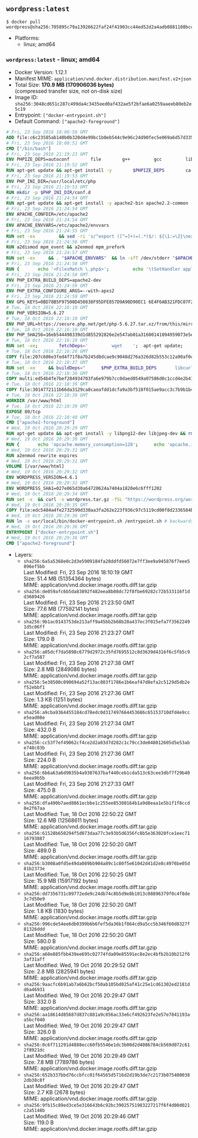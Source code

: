 ## `wordpress:latest`

```console
$ docker pull wordpress@sha256:705895c79a13926622faf24f41903cc44ed52d2a4adb0881108bcc2a894d8fcc
```

-	Platforms:
	-	linux; amd64

### `wordpress:latest` - linux; amd64

-	Docker Version: 1.12.1
-	Manifest MIME: `application/vnd.docker.distribution.manifest.v2+json`
-	Total Size: **170.9 MB (170906036 bytes)**  
	(compressed transfer size, not on-disk size)
-	Image ID: `sha256:3048cd651c287c499da4c3435eed0af432ae5f2bfae6a0259aaeeb80eb2e5c19`
-	Entrypoint: `["docker-entrypoint.sh"]`
-	Default Command: `["apache2-foreground"]`

```dockerfile
# Fri, 23 Sep 2016 18:08:50 GMT
ADD file:c6c23585ab140b0b320d4e99bc1b0eb544c9e96c24d90fec5e069a6d57d335ca in / 
# Fri, 23 Sep 2016 18:08:51 GMT
CMD ["/bin/bash"]
# Fri, 23 Sep 2016 21:19:23 GMT
ENV PHPIZE_DEPS=autoconf 		file 		g++ 		gcc 		libc-dev 		make 		pkg-config 		re2c
# Fri, 23 Sep 2016 21:19:52 GMT
RUN apt-get update && apt-get install -y 		$PHPIZE_DEPS 		ca-certificates 		curl 		libedit2 		libsqlite3-0 		libxml2 		xz-utils 	--no-install-recommends && rm -r /var/lib/apt/lists/*
# Fri, 23 Sep 2016 21:19:53 GMT
ENV PHP_INI_DIR=/usr/local/etc/php
# Fri, 23 Sep 2016 21:19:53 GMT
RUN mkdir -p $PHP_INI_DIR/conf.d
# Fri, 23 Sep 2016 21:24:54 GMT
RUN apt-get update && apt-get install -y apache2-bin apache2.2-common --no-install-recommends && rm -rf /var/lib/apt/lists/*
# Fri, 23 Sep 2016 21:24:54 GMT
ENV APACHE_CONFDIR=/etc/apache2
# Fri, 23 Sep 2016 21:24:54 GMT
ENV APACHE_ENVVARS=/etc/apache2/envvars
# Fri, 23 Sep 2016 21:24:55 GMT
RUN set -ex 		&& sed -ri 's/^export ([^=]+)=(.*)$/: ${\1:=\2}\nexport \1/' "$APACHE_ENVVARS" 		&& . "$APACHE_ENVVARS" 	&& for dir in 		"$APACHE_LOCK_DIR" 		"$APACHE_RUN_DIR" 		"$APACHE_LOG_DIR" 		/var/www/html 	; do 		rm -rvf "$dir" 		&& mkdir -p "$dir" 		&& chown -R "$APACHE_RUN_USER:$APACHE_RUN_GROUP" "$dir"; 	done
# Fri, 23 Sep 2016 21:24:56 GMT
RUN a2dismod mpm_event && a2enmod mpm_prefork
# Fri, 23 Sep 2016 21:24:57 GMT
RUN set -ex 	&& . "$APACHE_ENVVARS" 	&& ln -sfT /dev/stderr "$APACHE_LOG_DIR/error.log" 	&& ln -sfT /dev/stdout "$APACHE_LOG_DIR/access.log" 	&& ln -sfT /dev/stdout "$APACHE_LOG_DIR/other_vhosts_access.log"
# Fri, 23 Sep 2016 21:24:58 GMT
RUN { 		echo '<FilesMatch \.php$>'; 		echo '\tSetHandler application/x-httpd-php'; 		echo '</FilesMatch>'; 		echo; 		echo 'DirectoryIndex disabled'; 		echo 'DirectoryIndex index.php index.html'; 		echo; 		echo '<Directory /var/www/>'; 		echo '\tOptions -Indexes'; 		echo '\tAllowOverride All'; 		echo '</Directory>'; 	} | tee "$APACHE_CONFDIR/conf-available/docker-php.conf" 	&& a2enconf docker-php
# Fri, 23 Sep 2016 21:24:58 GMT
ENV PHP_EXTRA_BUILD_DEPS=apache2-dev
# Fri, 23 Sep 2016 21:24:59 GMT
ENV PHP_EXTRA_CONFIGURE_ARGS=--with-apxs2
# Fri, 23 Sep 2016 21:24:59 GMT
ENV GPG_KEYS=0BD78B5F97500D450838F95DFE857D9A90D90EC1 6E4F6AB321FDC07F2C332E3AC2BF0BC433CFC8B3
# Tue, 18 Oct 2016 22:16:10 GMT
ENV PHP_VERSION=5.6.27
# Tue, 18 Oct 2016 22:16:10 GMT
ENV PHP_URL=https://secure.php.net/get/php-5.6.27.tar.xz/from/this/mirror PHP_ASC_URL=https://secure.php.net/get/php-5.6.27.tar.xz.asc/from/this/mirror
# Tue, 18 Oct 2016 22:16:10 GMT
ENV PHP_SHA256=16eb544498339d1d855292826e2e547ab01a31600141094959073e5e10e93ab5 PHP_MD5=9ce6efc96d5ab81ef808f8ed6b1f242d
# Tue, 18 Oct 2016 22:16:19 GMT
RUN set -xe; 		fetchDeps=' 		wget 	'; 	apt-get update; 	apt-get install -y --no-install-recommends $fetchDeps; 	rm -rf /var/lib/apt/lists/*; 		mkdir -p /usr/src; 	cd /usr/src; 		wget -O php.tar.xz "$PHP_URL"; 		if [ -n "$PHP_SHA256" ]; then 		echo "$PHP_SHA256 *php.tar.xz" | sha256sum -c -; 	fi; 	if [ -n "$PHP_MD5" ]; then 		echo "$PHP_MD5 *php.tar.xz" | md5sum -c -; 	fi; 		if [ -n "$PHP_ASC_URL" ]; then 		wget -O php.tar.xz.asc "$PHP_ASC_URL"; 		export GNUPGHOME="$(mktemp -d)"; 		for key in $GPG_KEYS; do 			gpg --keyserver ha.pool.sks-keyservers.net --recv-keys "$key"; 		done; 		gpg --batch --verify php.tar.xz.asc php.tar.xz; 		rm -r "$GNUPGHOME"; 	fi; 		apt-get purge -y --auto-remove $fetchDeps
# Tue, 18 Oct 2016 22:16:20 GMT
COPY file:207c686e3fed4f71f8a7b245d8dcae9c9048d276a326d82b553c12a90af0c0ca in /usr/local/bin/ 
# Tue, 18 Oct 2016 22:18:37 GMT
RUN set -xe 	&& buildDeps=" 		$PHP_EXTRA_BUILD_DEPS 		libcurl4-openssl-dev 		libedit-dev 		libsqlite3-dev 		libssl-dev 		libxml2-dev 	" 	&& apt-get update && apt-get install -y $buildDeps --no-install-recommends && rm -rf /var/lib/apt/lists/* 		&& docker-php-source extract 	&& cd /usr/src/php 	&& ./configure 		--with-config-file-path="$PHP_INI_DIR" 		--with-config-file-scan-dir="$PHP_INI_DIR/conf.d" 				--disable-cgi 				--enable-ftp 		--enable-mbstring 		--enable-mysqlnd 				--with-curl 		--with-libedit 		--with-openssl 		--with-zlib 				$PHP_EXTRA_CONFIGURE_ARGS 	&& make -j "$(nproc)" 	&& make install 	&& { find /usr/local/bin /usr/local/sbin -type f -executable -exec strip --strip-all '{}' + || true; } 	&& make clean 	&& docker-php-source delete 		&& apt-get purge -y --auto-remove -o APT::AutoRemove::RecommendsImportant=false $buildDeps
# Tue, 18 Oct 2016 22:18:38 GMT
COPY multi:ed54b4fe7bef284934703fa6e979b7cc0daed0549a07586d0c1ccd4e2b41884a in /usr/local/bin/ 
# Tue, 18 Oct 2016 22:18:39 GMT
COPY file:3014772111b66da3129ca8caeafdd1dcfa9a3bf518f015ae9acc3c7b9b1b44c9 in /usr/local/bin/ 
# Tue, 18 Oct 2016 22:18:39 GMT
WORKDIR /var/www/html
# Tue, 18 Oct 2016 22:18:39 GMT
EXPOSE 80/tcp
# Tue, 18 Oct 2016 22:18:40 GMT
CMD ["apache2-foreground"]
# Wed, 19 Oct 2016 20:29:29 GMT
RUN apt-get update && apt-get install -y libpng12-dev libjpeg-dev && rm -rf /var/lib/apt/lists/* 	&& docker-php-ext-configure gd --with-png-dir=/usr --with-jpeg-dir=/usr 	&& docker-php-ext-install gd mysqli opcache
# Wed, 19 Oct 2016 20:29:30 GMT
RUN { 		echo 'opcache.memory_consumption=128'; 		echo 'opcache.interned_strings_buffer=8'; 		echo 'opcache.max_accelerated_files=4000'; 		echo 'opcache.revalidate_freq=2'; 		echo 'opcache.fast_shutdown=1'; 		echo 'opcache.enable_cli=1'; 	} > /usr/local/etc/php/conf.d/opcache-recommended.ini
# Wed, 19 Oct 2016 20:29:31 GMT
RUN a2enmod rewrite expires
# Wed, 19 Oct 2016 20:29:31 GMT
VOLUME [/var/www/html]
# Wed, 19 Oct 2016 20:29:32 GMT
ENV WORDPRESS_VERSION=4.6.1
# Wed, 19 Oct 2016 20:29:32 GMT
ENV WORDPRESS_SHA1=027e065d30a64720624a7404a1820e6c6fff1202
# Wed, 19 Oct 2016 20:29:34 GMT
RUN set -x 	&& curl -o wordpress.tar.gz -fSL "https://wordpress.org/wordpress-${WORDPRESS_VERSION}.tar.gz" 	&& echo "$WORDPRESS_SHA1 *wordpress.tar.gz" | sha1sum -c - 	&& tar -xzf wordpress.tar.gz -C /usr/src/ 	&& rm wordpress.tar.gz 	&& chown -R www-data:www-data /usr/src/wordpress
# Wed, 19 Oct 2016 20:29:35 GMT
COPY file:edc5484a4fe2732599d330aa3fa262e223f936c97c5119cd00f8d2336584ba48 in /usr/local/bin/ 
# Wed, 19 Oct 2016 20:29:36 GMT
RUN ln -s usr/local/bin/docker-entrypoint.sh /entrypoint.sh # backwards compat
# Wed, 19 Oct 2016 20:29:36 GMT
ENTRYPOINT ["docker-entrypoint.sh"]
# Wed, 19 Oct 2016 20:29:36 GMT
CMD ["apache2-foreground"]
```

-	Layers:
	-	`sha256:6a5a5368e0c2d3e5909184fa28ddfd56072e7ff3ee9a945876f7eee5896ef5bb`  
		Last Modified: Fri, 23 Sep 2016 18:10:19 GMT  
		Size: 51.4 MB (51354364 bytes)  
		MIME: application/vnd.docker.image.rootfs.diff.tar.gzip
	-	`sha256:de059afc6b5da83892f482eea8b08dc72f8fbe69282c72b533116f1dd3689426`  
		Last Modified: Fri, 23 Sep 2016 21:23:50 GMT  
		Size: 77.6 MB (77592141 bytes)  
		MIME: application/vnd.docker.image.rootfs.diff.tar.gzip
	-	`sha256:9b1ac0143753de213aff9a45bb2b68b28a437ec3f015efa7f35622491d5c06ff`  
		Last Modified: Fri, 23 Sep 2016 21:23:27 GMT  
		Size: 179.0 B  
		MIME: application/vnd.docker.image.rootfs.diff.tar.gzip
	-	`sha256:a05dcf7da5898c6779d2972c35fd7695512c8d3639d4316f6c5fb5c92cf7a587`  
		Last Modified: Fri, 23 Sep 2016 21:27:38 GMT  
		Size: 2.8 MB (2849086 bytes)  
		MIME: application/vnd.docker.image.rootfs.diff.tar.gzip
	-	`sha256:5e38500c090694a52f13ac803f1786e1b6eaf47d8efa2c5129d5db2ef52ebbf1`  
		Last Modified: Fri, 23 Sep 2016 21:27:36 GMT  
		Size: 1.3 KB (1251 bytes)  
		MIME: application/vnd.docker.image.rootfs.diff.tar.gzip
	-	`sha256:a9cba9364455184cd78edc0d317497664453686c65153710dfd4e9cce5ead08e`  
		Last Modified: Fri, 23 Sep 2016 21:27:34 GMT  
		Size: 432.0 B  
		MIME: application/vnd.docker.image.rootfs.diff.tar.gzip
	-	`sha256:cc53f7ef49062cf4ce2d2a03d7d282c1c79cc3de048012605d5e53abe748c83b`  
		Last Modified: Fri, 23 Sep 2016 21:27:36 GMT  
		Size: 224.0 B  
		MIME: application/vnd.docker.image.rootfs.diff.tar.gzip
	-	`sha256:6b6a63a6d9035b4a9307637baf440ceb1cda513c63cee3dbf7f29b406eea9b5b`  
		Last Modified: Fri, 23 Sep 2016 21:27:33 GMT  
		Size: 475.0 B  
		MIME: application/vnd.docker.image.rootfs.diff.tar.gzip
	-	`sha256:dfa490b7aed8861ecbbe1c255ee85380164b1a9d8eaa1e5b1f1f8ccd8e2f67aa`  
		Last Modified: Tue, 18 Oct 2016 22:50:22 GMT  
		Size: 12.6 MB (12568611 bytes)  
		MIME: application/vnd.docker.image.rootfs.diff.tar.gzip
	-	`sha256:61528b650294f5d073daa77c3e93b5d6356fc8b5e363020fce1eec7116793887`  
		Last Modified: Tue, 18 Oct 2016 22:50:20 GMT  
		Size: 489.0 B  
		MIME: application/vnd.docker.image.rootfs.diff.tar.gzip
	-	`sha256:b3008a0fd5e49da089bb904a89c1c80f5e61042d41d2e8c4976be05d81b2373e`  
		Last Modified: Tue, 18 Oct 2016 22:50:25 GMT  
		Size: 15.9 MB (15917192 bytes)  
		MIME: application/vnd.docker.image.rootfs.diff.tar.gzip
	-	`sha256:dd7356731c09772ede9c24db74c8b5d9e8b1013c08896379f0c4f8de3c7d50e9`  
		Last Modified: Tue, 18 Oct 2016 22:50:20 GMT  
		Size: 1.8 KB (1830 bytes)  
		MIME: application/vnd.docker.image.rootfs.diff.tar.gzip
	-	`sha256:996cde54ee6db0399b6b6fef5da36b1f864cd9a5cc5b346f60d8327f81326ddd`  
		Last Modified: Tue, 18 Oct 2016 22:50:20 GMT  
		Size: 580.0 B  
		MIME: application/vnd.docker.image.rootfs.diff.tar.gzip
	-	`sha256:a60e885fbb439ee695c02774fda09e85591ec8e2ec4bfb2b10b212f63af31aff`  
		Last Modified: Wed, 19 Oct 2016 20:29:52 GMT  
		Size: 2.8 MB (2825941 bytes)  
		MIME: application/vnd.docker.image.rootfs.diff.tar.gzip
	-	`sha256:9aacfc6b91ab7a6b62bcf50ab105bd025af41c25e1cd61302ed2181dd6a46931`  
		Last Modified: Wed, 19 Oct 2016 20:29:47 GMT  
		Size: 332.0 B  
		MIME: application/vnd.docker.image.rootfs.diff.tar.gzip
	-	`sha256:aa18614d85687d837c881a9c856ac33e6cf492623fe2e57e7841193aa5bcf040`  
		Last Modified: Wed, 19 Oct 2016 20:29:47 GMT  
		Size: 326.0 B  
		MIME: application/vnd.docker.image.rootfs.diff.tar.gzip
	-	`sha256:0c6f711291d4888ecc60fb5546e1dc3b00d2d4086784cb569d072c612f8921dc`  
		Last Modified: Wed, 19 Oct 2016 20:29:49 GMT  
		Size: 7.8 MB (7789786 bytes)  
		MIME: application/vnd.docker.image.rootfs.diff.tar.gzip
	-	`sha256:652b337bbd76ccbfcc01f64565d5716d2d19b3de7c2173b0754000382db38c8f`  
		Last Modified: Wed, 19 Oct 2016 20:29:47 GMT  
		Size: 2.7 KB (2678 bytes)  
		MIME: application/vnd.docker.image.rootfs.diff.tar.gzip
	-	`sha256:9fb15c89ed3ce5e316643b6c92bc39025751983227217f6f4d00d021c2a5148b`  
		Last Modified: Wed, 19 Oct 2016 20:29:46 GMT  
		Size: 119.0 B  
		MIME: application/vnd.docker.image.rootfs.diff.tar.gzip
